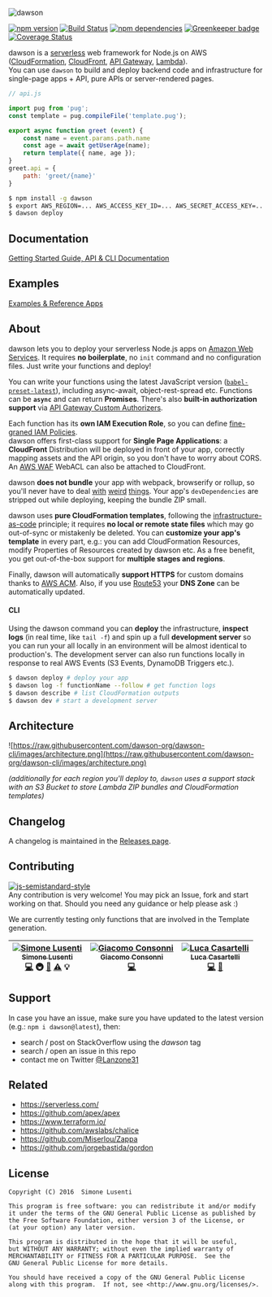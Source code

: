 ![dawson](https://raw.githubusercontent.com/dawson-org/dawson-cli/images/dawson-logo.png)

[![npm version](https://img.shields.io/npm/v/dawson.svg?maxAge=3600)](https://npm.im/dawson)
[![Build Status](https://travis-ci.org/dawson-org/dawson-cli.svg?branch=master)](https://travis-ci.org/dawson-org/dawson-cli)
[![npm dependencies](https://david-dm.org/dawson-org/dawson-cli.svg?maxAge=3600)](https://david-dm.org/dawson-org/dawson-cli)
[![Greenkeeper badge](https://badges.greenkeeper.io/dawson-org/dawson-cli.svg)](https://greenkeeper.io/) 
[![Coverage Status](https://coveralls.io/repos/github/dawson-org/dawson-cli/badge.svg)](https://coveralls.io/github/dawson-org/dawson-cli)

dawson is a [serverless](https://auth0.com/blog/what-is-serverless/) web framework for Node.js on AWS ([CloudFormation](https://aws.amazon.com/cloudformation/), [CloudFront](https://aws.amazon.com/cloudfront/), [API Gateway](https://aws.amazon.com/apigateway/), [Lambda](https://aws.amazon.com/lambda/)).  
You can use `dawson` to build and deploy backend code and infrastructure for single-page apps + API, pure APIs or server-rendered pages.

```js
// api.js

import pug from 'pug';
const template = pug.compileFile('template.pug');

export async function greet (event) {
    const name = event.params.path.name
    const age = await getUserAge(name);
    return template({ name, age });
}
greet.api = {
    path: 'greet/{name}'
}
```
```bash
$ npm install -g dawson
$ export AWS_REGION=... AWS_ACCESS_KEY_ID=... AWS_SECRET_ACCESS_KEY=...
$ dawson deploy
```

## Documentation
[Getting Started Guide, API & CLI Documentation](https://github.com/dawson-org/dawson-cli/blob/master/docs/README.md)

## Examples
[Examples & Reference Apps](https://github.com/dawson-org/dawson-examples)

## About
dawson lets you to deploy your serverless Node.js apps on [Amazon Web Services](https://aws.amazon.com). It requires **no boilerplate**, no `init` command and no configuration files. Just write your functions and deploy!

You can write your functions using the latest JavaScript version ([`babel-preset-latest`](https://babeljs.io/docs/plugins/preset-latest/)), including async-await, object-rest-spread etc. Functions can be **`async`** and can return **Promises**. There's also **built-in authorization support** via [API Gateway Custom Authorizers](https://docs.aws.amazon.com/apigateway/latest/developerguide/use-custom-authorizer.html).

Each function has its **own IAM Execution Role**, so you can define [fine-graned IAM Policies](https://docs.aws.amazon.com/IAM/latest/UserGuide/best-practices.html#grant-least-privilege).  
dawson offers first-class support for **Single Page Applications**: a **CloudFront** Distribution will be deployed in front of your app, correctly mapping assets and the API origin, so you don't have to worry about CORS. An [AWS WAF](https://aws.amazon.com/waf/) WebACL can also be attached to CloudFront.

dawson **does not bundle** your app with webpack, browserify or rollup, so you'll never have to deal [with](https://github.com/aws/aws-sdk-js/issues/603) [weird](https://github.com/substack/brfs) [things](https://stackoverflow.com/questions/32253362/how-do-i-build-a-single-js-file-for-aws-lambda-nodejs-runtime). Your app's `devDependencies` are stripped out while deploying, keeping the bundle ZIP small.

dawson uses **pure CloudFormation templates**, following the [infrastructure-as-code](https://en.wikipedia.org/wiki/Infrastructure_as_Code) principle; it requires **no local or remote state files** which may go out-of-sync or mistakenly be deleted. You can **customize your app's template** in every part, e.g.: you can add CloudFormation Resources, modify Properties of Resources created by dawson etc. As a free benefit, you get out-of-the-box support for **multiple stages and regions**.

Finally, dawson will automatically **support HTTPS** for custom domains thanks to [AWS ACM](https://aws.amazon.com/acm/). Also, if you use [Route53](https://aws.amazon.com/route53/) your **DNS Zone** can be automatically updated.

#### CLI
Using the dawson command you can **deploy** the infrastructure, **inspect logs** (in real time, like `tail -f`) and spin up a full **development server** so you can run your all locally in an environment will be almost identical to production's. The development server can also run functions locally in response to real AWS Events (S3 Events, DynamoDB Triggers etc.).

```bash
$ dawson deploy # deploy your app
$ dawson log -f functionName --follow # get function logs
$ dawson describe # list CloudFormation outputs
$ dawson dev # start a development server
```

## Architecture

![https://raw.githubusercontent.com/dawson-org/dawson-cli/images/architecture.png](https://raw.githubusercontent.com/dawson-org/dawson-cli/images/architecture.png)

*(additionally for each region you'll deploy to, `dawson` uses a support stack with an S3 Bucket to store Lambda ZIP bundles and CloudFormation templates)*

## Changelog
A changelog is maintained in the [Releases page](https://github.com/dawson-org/dawson-cli/releases).

## Contributing
[![js-semistandard-style](https://img.shields.io/badge/code%20style-semistandard-brightgreen.svg?style=plastic)](https://github.com/Flet/semistandard)  
Any contribution is very welcome! You may pick an Issue, fork and start working on that. Should you need any guidance or help please ask :)  

We are currently testing only functions that are involved in the Template generation.  

<!-- Contributors START
Simone_Lusenti lusentis https://twitter.com/Lanzone31 code infra doc tests example
Giacomo_Consonni giaco9 https://twitter.com/GiacomoConsonni code
Luca_Casartelli lcasartelli https://twitter.com/CasartelliLuca code doc
Contributors END -->
<!-- Contributors table START -->
| [![Simone Lusenti](https://avatars.githubusercontent.com/lusentis?s=100)<br /><sub>Simone Lusenti</sub>](https://twitter.com/Lanzone31)<br />[💻](git@github.com:lusentis/dawson/commits?author=lusentis) 🚇 [📖](git@github.com:lusentis/dawson/commits?author=lusentis) [⚠️](git@github.com:lusentis/dawson/commits?author=lusentis) 💡 | [![Giacomo Consonni](https://avatars.githubusercontent.com/giaco9?s=100)<br /><sub>Giacomo Consonni</sub>](https://twitter.com/GiacomoConsonni)<br />[💻](git@github.com:lusentis/dawson/commits?author=giaco9) | [![Luca Casartelli](https://avatars.githubusercontent.com/lcasartelli?s=100)<br /><sub>Luca Casartelli</sub>](https://twitter.com/CasartelliLuca)<br />[💻](git@github.com:lusentis/dawson/commits?author=lcasartelli) [📖](git@github.com:lusentis/dawson/commits?author=lcasartelli) |
| :---: | :---: | :---: |
<!-- Contributors table END -->

## Support
In case you have an issue, make sure you have updated to the latest version (e.g.: `npm i dawson@latest`), then:

* search / post on StackOverflow using the *dawson* tag
* search / open an issue in this repo
* contact me on Twitter [@Lanzone31](https://twitter.com/Lanzone31)


## Related
* https://serverless.com/
* https://github.com/apex/apex
* https://www.terraform.io/
* https://github.com/awslabs/chalice
* https://github.com/Miserlou/Zappa
* https://github.com/jorgebastida/gordon


## License

    Copyright (C) 2016  Simone Lusenti

    This program is free software: you can redistribute it and/or modify
    it under the terms of the GNU General Public License as published by
    the Free Software Foundation, either version 3 of the License, or
    (at your option) any later version.

    This program is distributed in the hope that it will be useful,
    but WITHOUT ANY WARRANTY; without even the implied warranty of
    MERCHANTABILITY or FITNESS FOR A PARTICULAR PURPOSE.  See the
    GNU General Public License for more details.

    You should have received a copy of the GNU General Public License
    along with this program.  If not, see <http://www.gnu.org/licenses/>.
